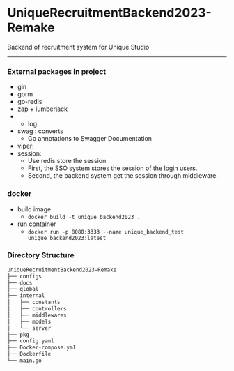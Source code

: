 # UniqueRecruitmentBackend2023-Remake

Backend of recruitment system for Unique Studio 

------

### External packages in project 

- gin
- gorm
- go-redis
- zap + lumberjack
- 
  - log 
- swag : converts 
  - Go annotations to Swagger Documentation
- viper: 
- session: 
  - Use redis store the session.
  - First, the SSO system stores the session of the login users.
  - Second, the backend system get the session through middleware.

### docker 

- build image 
  - `docker build -t unique_backend2023 .`
- run container
  - `docker run -p 8080:3333 --name unique_backend_test unique_backend2023:latest  ` 



### Directory Structure

```bash
uniqueRecruitmentBackend2023-Remake
├── configs
├── docs
├── global
├── internal
│   ├── constants
│   ├── controllers
│   ├── middlewares
│   ├── models
│   └── server
├── pkg
├── config.yaml
├── Docker-compose.yml
├── Dockerfile
└── main.go
```

